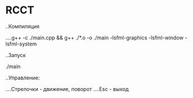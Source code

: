 # RCCT

..Компиляция

....g++ -c ./main.cpp && g++ ./*.o -o ./main -lsfml-graphics -lsfml-window -lsfml-system

..Запуск

   ./main

..Управление:  

....Стрелочки - движение, поворот
....Esc       - выход


